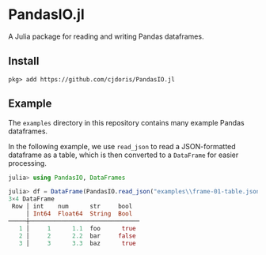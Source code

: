 # PandasIO.jl

A Julia package for reading and writing Pandas dataframes.

## Install

```
pkg> add https://github.com/cjdoris/PandasIO.jl
```

## Example

The `examples` directory in this repository contains many example Pandas dataframes.

In the following example, we use `read_json` to read a JSON-formatted dataframe as a table,
which is then converted to a `DataFrame` for easier processing.

```julia
julia> using PandasIO, DataFrames

julia> df = DataFrame(PandasIO.read_json("examples\\frame-01-table.json"))
3×4 DataFrame
 Row │ int    num      str     bool
     │ Int64  Float64  String  Bool
─────┼───────────────────────────────
   1 │     1      1.1  foo      true
   2 │     2      2.2  bar     false
   3 │     3      3.3  baz      true
```
